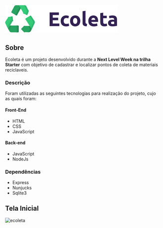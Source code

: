 # ![Ecoleta](/public/assets/logo.svg)

 ## Sobre

 Ecoleta é um projeto desenvolvido durante a **Next Level Week na trilha Starter** com objetivo de cadastrar e localizar pontos de coleta de materiais reciclaveis.

 ### Descrição

 Foram utilizadas as seguintes tecnologias para realização do projeto, cujo as quais foram:

 #### Front-End
 * HTML
 * CSS
 * JavaScript

 #### Back-end
 * JavaScript
 * NodeJs

 ### Dependências
 * Express
 * Nunjucks
 * Sqlite3


 ## Tela Inicial
 ![ecoleta](/images/tela_inicial.png)
